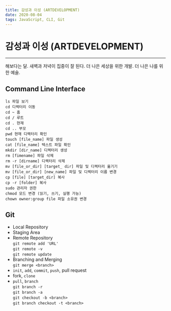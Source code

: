 ```yaml
---
title: 감성과 이성 (ARTDEVELOPMENT)
date: 2020-08-04
tags: JavaScript, CLI, Git
---
```


# 감성과 이성 (ARTDEVELOPMENT)

---

해보다는 달. 새벽과 저녁이 집중이 잘 된다.
더 나은 세상을 위한 개발. 더 나은 나를 위한 예술.

## Command Line Interface

```shell
ls 파일 보기
cd 디렉터리 이동
cd ~ 홈
cd / 루트
cd . 현재
cd .. 부모
pwd 현재 디렉터리 확인
touch [file_name] 파일 생성
cat [file_name] 텍스트 파일 확인
mkdir [dir_name] 디렉터리 생성
rm [fimename] 파일 삭제
rm -r [dirname] 디렉터리 삭제
mv [file_or_dir] [target_ dir] 파일 및 디렉터리 옮기기
mv [file_or_dir] [new_name] 파일 및 디렉터리 이름 변경
cp [file] [target_dir] 복사
cp -r [folder] 복사
sudo 관리자 권한
chmod 모드 변경 (읽기, 쓰기, 실행 가능)
chown owner:group file 파일 소유권 변경
```

## Git

- Local Repository
- Staging Area
- Remote Repository <br/>
  `git remote add 'URL'` <br/>
  `git remote -v` <br/>
  `git remote update`
- Branching and Merging <br/>
  `git merge <branch>`
- `init`, `add`, `commit`, `push`, pull request
- fork, `clone`
- `pull`, `branch` <br/>
  `git branch -r` <br/>
  `git branch -a` <br/>
  `git checkout -b <branch>` <br/>
  `git branch checkout -t <branch>`
